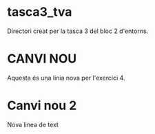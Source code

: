 # tasca3_tva
Directori creat per la tasca 3 del bloc 2 d'entorns.
# CANVI NOU
Aquesta és una linia nova per l'exercici 4.
# Canvi nou 2
Nova linea de text
